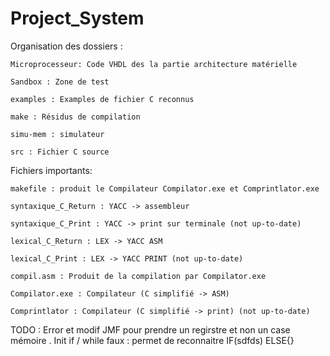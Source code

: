 # Project_System
Organisation des dossiers : 

	Microprocesseur: Code VHDL des la partie architecture matérielle
	
	Sandbox : Zone de test
	
	examples : Examples de fichier C reconnus
	
	make : Résidus de compilation
	
	simu-mem : simulateur
	
	src : Fichier C source



Fichiers importants:

	makefile : produit le Compilateur Compilator.exe et Comprintlator.exe
	
	syntaxique_C_Return : YACC -> assembleur
	
	syntaxique_C_Print : YACC -> print sur terminale (not up-to-date)
	
	lexical_C_Return : LEX -> YACC ASM
	
	lexical_C_Print : LEX -> YACC PRINT (not up-to-date)
	
	compil.asm : Produit de la compilation par Compilator.exe
	
	Compilator.exe : Compilateur (C simplifié -> ASM)
	
	Comprintlator : Compilateur (C simplifié -> print) (not up-to-date)
	
TODO : Error et modif JMF pour prendre un regirstre et non un case mémoire . Init if / while faux : permet de reconnaitre  IF(sdfds) ELSE{}

